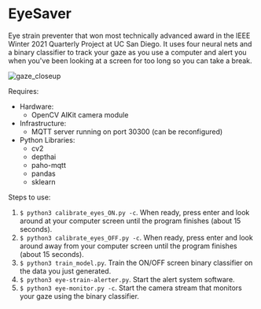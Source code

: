 # EyeSaver
Eye strain preventer that won most technically advanced award in the IEEE Winter 2021 Quarterly Project at UC San Diego. It uses four neural nets and a binary classifier to track your gaze as you use a computer and alert you when you've been looking at a screen for too long so you can take a break.  

![gaze_closeup](https://user-images.githubusercontent.com/33473815/110545046-6971e180-80e1-11eb-9a91-76da40d19086.gif)




Requires:  
* Hardware: 
  * OpenCV AIKit camera module  
* Infrastructure:
  * MQTT server running on port 30300 (can be reconfigured)  
* Python Libraries:  
  * cv2
  * depthai
  * paho-mqtt
  * pandas
  * sklearn

Steps to use:
1. `$ python3 calibrate_eyes_ON.py -c`. When ready, press enter and look around at your computer screen until the program finishes (about 15 seconds).
2. `$ python3 calibrate_eyes_OFF.py -c`. When ready, press enter and look around away from your computer screen until the program finishes (about 15 seconds).
3. `$ python3 train_model.py`. Train the ON/OFF screen binary classifier on the data you just generated.
4. `$ python3 eye-strain-alerter.py`. Start the alert system software. 
5. `$ python3 eye-monitor.py -c`. Start the camera stream that monitors your gaze using the binary classifier.
